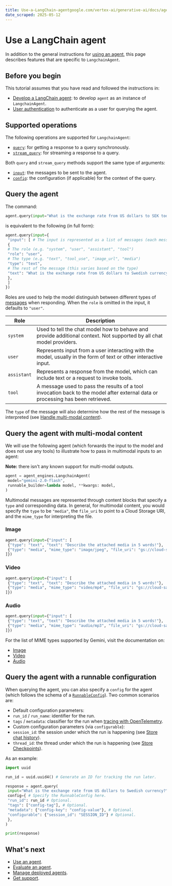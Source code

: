 ```yaml
---
title: Use-a-LangChain-agentgoogle.com/vertex-ai/generative-ai/docs/agent-engine/use/langchain
date_scraped: 2025-05-12
---
```


# Use a LangChain agent 

In addition to the general instructions for [using an agent](../use.md),
this page describes features that are specific to `LangchainAgent`.

## Before you begin

This tutorial assumes that you have read and followed the instructions in:

- [Develop a LangChain agent](https://cloud.google.com/vertex-ai/generative-ai/docs/agent-engine/develop/langchain): to develop `agent` as an instance of `LangchainAgent`.
- [User authentication](https://cloud.google.com/vertex-ai/generative-ai/docs/agent-engine/set-up#authentication) to authenticate as a user for querying the agent.

## Supported operations

The following operations are supported for `LangchainAgent`:

- [`query`](../use.md): for getting a response to a query synchronously.
- [`stream_query`](../use.md): for streaming a response to a query.

Both `query` and `stream_query` methods support the same type of arguments:

- [`input`](#input-messages): the messages to be sent to the agent.
- [`config`](#runnable-configuration): the configuration (if applicable) for the context of the query.

## Query the agent

The command:

```python
agent.query(input="What is the exchange rate from US dollars to SEK today?")

```

is equivalent to the following (in full form):

```python
agent.query(input={
 "input": [ # The input is represented as a list of messages (each message as a dict)
 {
 # The role (e.g. "system", "user", "assistant", "tool")
 "role": "user",
 # The type (e.g. "text", "tool_use", "image_url", "media")
 "type": "text",
 # The rest of the message (this varies based on the type)
 "text": "What is the exchange rate from US dollars to Swedish currency?",
 },
 ]
})

```

Roles are used to help the model distinguish between different types of [messages](https://python.langchain.com/docs/concepts/messages)
when responding. When the `role` is omitted in the input, it defaults to `"user"`.

| Role | Description |
| --- | --- |
| `system` | Used to tell the chat model how to behave and provide additional context. Not supported by all chat model providers. |
| `user` | Represents input from a user interacting with the model, usually in the form of text or other interactive input. |
| `assistant` | Represents a response from the model, which can include text or a request to invoke tools. |
| `tool` | A message used to pass the results of a tool invocation back to the model after external data or processing has been retrieved. |

The `type` of the message will also determine how the rest of the message is
interpreted (see [Handle multi-modal content](#multimodal-content)).

## Query the agent with multi-modal content

We will use the following agent (which forwards the input to the model and does
not use any tools) to illustrate how to pass in multimodal inputs to an agent:

**Note:** there isn't any known support for multi-modal outputs.

```python
agent = agent_engines.LangchainAgent(
 model="gemini-2.0-flash",
 runnable_builder=lambda model, **kwargs: model,
)

```

Multimodal messages are represented through content blocks that specify a `type`
and corresponding data. In general, for multimodal content, you would specify
the `type` to be `"media"`, the `file_uri` to point to a Cloud Storage URI,
and the `mime_type` for interpreting the file.

### Image

```python
agent.query(input={"input": [
 {"type": "text", "text": "Describe the attached media in 5 words!"},
 {"type": "media", "mime_type": "image/jpeg", "file_uri": "gs://cloud-samples-data/generative-ai/image/cricket.jpeg"},
]})

```

### Video

```python
agent.query(input={"input": [
 {"type": "text", "text": "Describe the attached media in 5 words!"},
 {"type": "media", "mime_type": "video/mp4", "file_uri": "gs://cloud-samples-data/generative-ai/video/pixel8.mp4"},
]})

```

### Audio

```python
agent.query(input={"input": [
 {"type": "text", "text": "Describe the attached media in 5 words!"},
 {"type": "media", "mime_type": "audio/mp3", "file_uri": "gs://cloud-samples-data/generative-ai/audio/pixel.mp3"},
]})

```

For the list of MIME types supported by Gemini, visit the documentation on:

- [Image](https://cloud.google.com/vertex-ai/generative-ai/docs/multimodal/image-understanding#image-requirements)
- [Video](https://cloud.google.com/vertex-ai/generative-ai/docs/multimodal/video-understanding#video-requirements)
- [Audio](../../multimodal/audio-understanding.md)

## Query the agent with a runnable configuration

When querying the agent, you can also specify a `config` for the agent (which
follows the schema of a [`RunnableConfig`](https://python.langchain.com/docs/concepts/runnables/#runnableconfig)).
Two common scenarios are:

- Default configuration parameters:
 - `run_id` / `run_name`: identifier for the run.
 - `tags` / `metadata`: classifier for the run when [tracing with OpenTelemetry](https://cloud.google.com/vertex-ai/generative-ai/docs/agent-engine/develop/custom#tracing).
- Custom configuration parameters (via `configurable`):
 - `session_id`: the session under which the run is happening (see [Store chat history](https://cloud.google.com/vertex-ai/generative-ai/docs/agent-engine/develop/langchain#chat-history)).
 - `thread_id`: the thread under which the run is happening (see [Store Checkpoints](https://cloud.google.com/vertex-ai/generative-ai/docs/agent-engine/develop/langgraph#store-checkpoints)).

As an example:

```python
import uuid

run_id = uuid.uuid4() # Generate an ID for tracking the run later.

response = agent.query(
 input="What is the exchange rate from US dollars to Swedish currency?",
 config={ # Specify the RunnableConfig here.
 "run_id": run_id # Optional.
 "tags": ["config-tag"], # Optional.
 "metadata": {"config-key": "config-value"}, # Optional.
 "configurable": {"session_id": "SESSION_ID"} # Optional.
 },
)

print(response)

```

## What's next

- [Use an agent](../use.md).
- [Evaluate an agent](https://cloud.google.com/vertex-ai/generative-ai/docs/agent-engine/evaluate).
- [Manage deployed agents](https://cloud.google.com/vertex-ai/generative-ai/docs/agent-engine/manage).
- [Get support](https://cloud.google.com/vertex-ai/generative-ai/docs/agent-engine/support).
